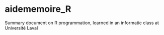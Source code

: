 # aidememoire_R
Summary document on R programmation, learned in an informatic class at Université Laval 
